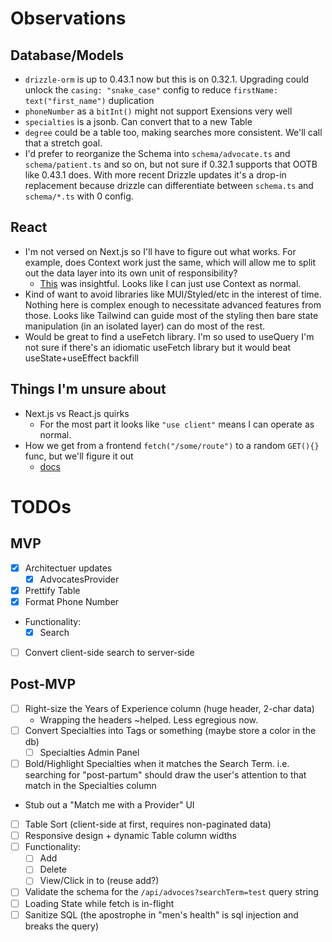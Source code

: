 # Observations

## Database/Models

- `drizzle-orm` is up to 0.43.1 now but this is on 0.32.1. Upgrading could unlock the `casing: "snake_case"` config to reduce `firstName: text("first_name")` duplication
- `phoneNumber` as a `bitInt()` might not support Exensions very well
- `specialties` is a jsonb. Can convert that to a new Table
- `degree` could be a table too, making searches more consistent. We'll call that a stretch goal.
- I'd prefer to reorganize the Schema into `schema/advocate.ts` and `schema/patient.ts` and so on, but not sure if 0.32.1 supports that OOTB like 0.43.1 does. With more recent Drizzle updates it's a drop-in replacement because drizzle can differentiate between `schema.ts` and `schema/*.ts` with 0 config.

## React

- I'm not versed on Next.js so I'll have to figure out what works. For example, does Context work just the same, which will allow me to split out the data layer into its own unit of responsibility?
  - [This](https://nextjs.org/docs/app/getting-started/server-and-client-components#interleaving-server-and-client-components) was insightful. Looks like I can just use Context as normal.
- Kind of want to avoid libraries like MUI/Styled/etc in the interest of time. Nothing here is complex enough to necessitate advanced features from those. Looks like Tailwind can guide most of the styling then bare state manipulation (in an isolated layer) can do most of the rest.
- Would be great to find a useFetch library. I'm so used to useQuery I'm not sure if there's an idiomatic useFetch library but it would beat useState+useEffect backfill

## Things I'm unsure about

- Next.js vs React.js quirks
  - For the most part it looks like `"use client"` means I can operate as normal.
- How we get from a frontend `fetch("/some/route")` to a random `GET(){}` func, but we'll figure it out
  - [docs](https://nextjs.org/docs/app/building-your-application/routing/route-handlers)

# TODOs

## MVP

- [x] Architectuer updates
  - [x] AdvocatesProvider
- [x] Prettify Table
- [x] Format Phone Number
- Functionality:
  - [x] Search
- [ ] Convert client-side search to server-side

## Post-MVP

- [ ] Right-size the Years of Experience column (huge header, 2-char data)
  - Wrapping the headers ~helped. Less egregious now.
- [ ] Convert Specialties into Tags or something (maybe store a color in the db)
  - [ ] Specialties Admin Panel
- [ ] Bold/Highlight Specialties when it matches the Search Term. i.e. searching for "post-partum" should draw the user's attention to that match in the Specialties column
- Stub out a "Match me with a Provider" UI
- [ ] Table Sort (client-side at first, requires non-paginated data)
- [ ] Responsive design + dynamic Table column widths
- [ ] Functionality:
  - [ ] Add
  - [ ] Delete
  - [ ] View/Click in to (reuse add?)
- [ ] Validate the schema for the `/api/advoces?searchTerm=test` query string
- [ ] Loading State while fetch is in-flight
- [ ] Sanitize SQL (the apostrophe in "men's health" is sql injection and breaks the query)
